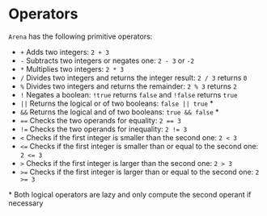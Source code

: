 # Operators

`Arena` has the following primitive operators:

- `+` Adds two integers: `2 + 3`
- `-` Subtracts two integers or negates one: `2 - 3` or `-2`
- `*` Multiplies two integers: `2 * 3`
- `/` Divides two integers and returns the integer result: `2 / 3` returns `0`
- `%` Divides two integers and returns the remainder: `2 % 3` returns `2`
- `!` Negates a boolean: `!true` returns `false` and `!false` returns `true`
- `||` Returns the logical or of two booleans: `false || true` *
- `&&` Returns the logical and of two booleans: `true && false` *
- `==` Checks the two operands for equality: `2 == 3`
- `!=` Checks the two operands for inequality: `2 != 3`
- `<` Checks if the first integer is smaller than the second one: `2 < 3`
- `<=` Checks if the first integer is smaller than or equal to the second one: `2 <= 3`
- `>` Checks if the first integer is larger than the second one: `2 > 3`
- `>=` Checks if the first integer is larger than or equal to the second one: `2 >= 3`

\* Both logical operators are lazy and only compute the second operant if
necessary

